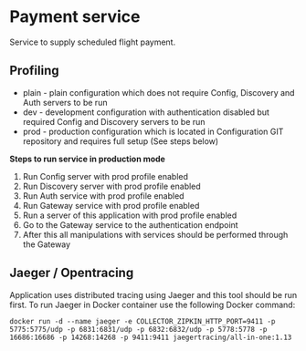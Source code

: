 # Payment service
Service to supply scheduled flight payment.

## Profiling
* plain - plain configuration which does not require Config, Discovery and Auth servers to be run
* dev - development configuration with authentication disabled but required Config and Discovery servers to be run
* prod - production configuration which is located in Configuration GIT repository and requires full setup (See steps below)

**Steps to run service in production mode**
1. Run Config server with prod profile enabled
2. Run Discovery server with prod profile enabled
3. Run Auth service with prod profile enabled
4. Run Gateway service with prod profile enabled
5. Run a server of this application with prod profile enabled
6. Go to the Gateway service to the authentication endpoint
7. After this all manipulations with services should be performed through the Gateway

## Jaeger / Opentracing
Application uses distributed tracing using Jaeger and this tool should be run first.
To run Jaeger in Docker container use the following Docker command:

```
docker run -d --name jaeger -e COLLECTOR_ZIPKIN_HTTP_PORT=9411 -p 5775:5775/udp -p 6831:6831/udp -p 6832:6832/udp -p 5778:5778 -p 16686:16686 -p 14268:14268 -p 9411:9411 jaegertracing/all-in-one:1.13
```